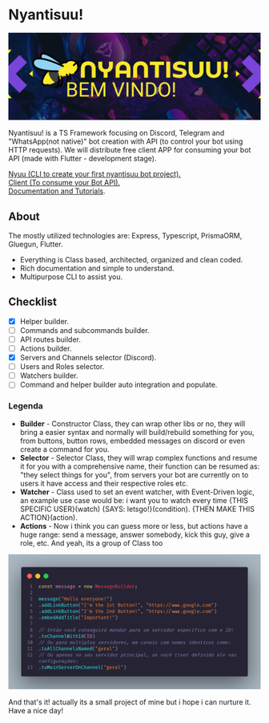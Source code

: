 # Nyantisuu!
<img src="https://raw.githubusercontent.com/Nyantise/Nyantise/main/assets/nyantisuuBanner.png"/>


Nyantisuu! is a TS Framework focusing on Discord, Telegram and "WhatsApp(not native)" bot creation with API (to control your bot using HTTP requests).
We will distribute free client APP for consuming your bot API (made with Flutter - development stage).

[Nyuu (CLI to create your first nyantisuu bot project).](https://github.com/nyantisuu/nyuu)<br/>
[Client (To consume your Bot API).]()<br/>
[Documentation and Tutorials](https://nyantisuu.netlify.app).

## About
The mostly utilized technologies are: Express, Typescript, PrismaORM, Gluegun, Flutter.
- Everything is Class based, architected, organized and clean coded.
- Rich documentation and simple to understand.
- Multipurpose CLI to assist you.

## Checklist
- [x] Helper builder.
- [ ] Commands and subcommands builder.
- [ ] API routes builder.
- [ ] Actions builder.
- [x] Servers and Channels selector (Discord).
- [ ] Users and Roles selector.
- [ ] Watchers builder.
- [ ] Command and helper builder auto integration and populate.

### Legenda
- **Builder** - Constructor Class, they can wrap other libs or no, they will bring a easier syntax and normally will build/rebuild something for you, from buttons, button rows, embedded messages on discord or even create a command for you.
- **Selector** - Selector Class, they will wrap complex functions and resume it for you with a comprehensive name, their function can be resumed as: "they select things for you", from servers your bot are currently on to users it have access and their respective roles etc.
- **Watcher** - Class used to set an event watcher, with Event-Driven logic, an example use case would be: i want you to watch every time {THIS SPECIFIC USER}(watch) {SAYS: letsgo!}(condition). {THEN MAKE THIS ACTION}(action).
- **Actions** - Now i think you can guess more or less, but actions have a huge range: send a message, answer somebody, kick this guy, give a role, etc. And yeah, its a group of Class too
<img src="https://raw.githubusercontent.com/Nyantise/Nyantise/main/assets/nyantisuuExample.png"/>


<!-- ### A ideia nasceu do Minecraft!
Tudo começou com um servidor que eu criei, com o passar dos dias fui criando shellscripts e automações como:<br>
- Backup na nuvem.<br>
- Abrir portas.<br>
- Criação de um CLI para iniciar o servidor etc.<br>

Acabou surgindo a ideia de automatizar o status num servidor de discord com meus amigos (mostrando se estava online, qual foi o ultimo momento de funcionamento e o ultimo backup) e a solução para isso foi a criação do Nyantisuu! -->



And that's it! actually its a small project of mine but i hope i can nurture it. Have a nice day! 